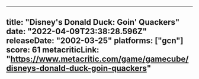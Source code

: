
---
title: "Disney's Donald Duck: Goin' Quackers"
date: "2022-04-09T23:38:28.596Z"
releaseDate: "2002-03-25"
platforms: ["gcn"]
score: 61
metacriticLink: "https://www.metacritic.com/game/gamecube/disneys-donald-duck-goin-quackers"
---
